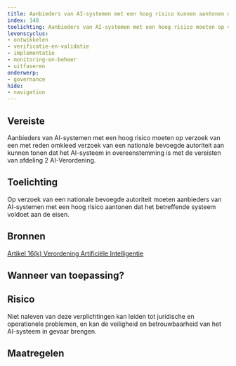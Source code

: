 ```yaml
---
title: Aanbieders van AI-systemen met een hoog risico kunnen aantonen dat het AI-systeem in overeenstemming is met de vereisten uit de AI-verordening
index: 140
toelichting: Aanbieders van AI-systemen met een hoog risico moeten op verzoek van een met reden omkleed verzoek van een nationale bevoegde autoriteit aan kunnen tonen dat het AI-systeem in overeenstemming is met de vereisten van afdeling 2 AI-Verordening. 
levenscyclus:
- ontwikkelen
- verificatie-en-validatie
- implementatie
- monitoring-en-beheer
- uitfaseren
onderwerp:
- governance
hide:
- navigation
---
```


<!-- tags -->
## Vereiste

Aanbieders van AI-systemen met een hoog risico moeten op verzoek van een met reden omkleed verzoek van een nationale bevoegde autoriteit aan kunnen tonen dat het AI-systeem in overeenstemming is met de vereisten van afdeling 2 AI-Verordening.


## Toelichting

Op verzoek van een nationale bevoegde autoriteit moeten aanbieders van AI-systemen met een hoog risico aantonen dat het betreffende systeem voldoet aan de eisen.

## Bronnen
[Artikel 16(k) Verordening Artificiële Intelligentie](https://eur-lex.europa.eu/legal-content/NL/TXT/HTML/?uri=OJ:L_202401689#d1e3823-1-1)

## Wanneer van toepassing?

## Risico

Niet naleven van deze verplichtingen kan leiden tot juridische en operationele problemen, en kan de veiligheid en betrouwbaarheid van het AI-systeem in gevaar brengen.


## Maatregelen

<!-- list_maatregelen vereiste/140-aantoonbaarheid-vereisten-hoog-risico -->
